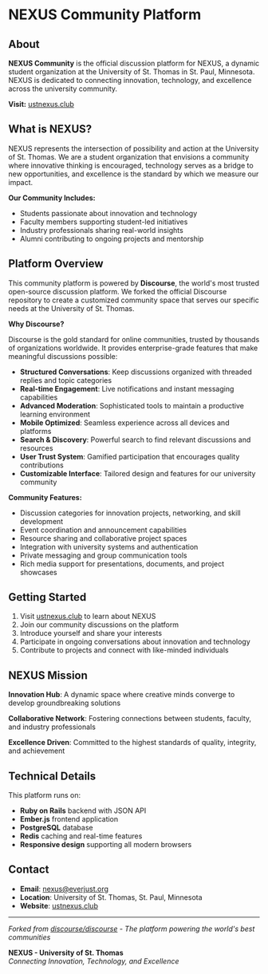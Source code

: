 # NEXUS Community Platform

## About

**NEXUS Community** is the official discussion platform for NEXUS, a dynamic student organization at the University of St. Thomas in St. Paul, Minnesota. NEXUS is dedicated to connecting innovation, technology, and excellence across the university community.

**Visit:** [ustnexus.club](https://ustnexus.club)

## What is NEXUS?

NEXUS represents the intersection of possibility and action at the University of St. Thomas. We are a student organization that envisions a community where innovative thinking is encouraged, technology serves as a bridge to new opportunities, and excellence is the standard by which we measure our impact.

**Our Community Includes:**
- Students passionate about innovation and technology
- Faculty members supporting student-led initiatives  
- Industry professionals sharing real-world insights
- Alumni contributing to ongoing projects and mentorship

## Platform Overview

This community platform is powered by **Discourse**, the world's most trusted open-source discussion platform. We forked the official Discourse repository to create a customized community space that serves our specific needs at the University of St. Thomas.

**Why Discourse?**

Discourse is the gold standard for online communities, trusted by thousands of organizations worldwide. It provides enterprise-grade features that make meaningful discussions possible:

- **Structured Conversations**: Keep discussions organized with threaded replies and topic categories
- **Real-time Engagement**: Live notifications and instant messaging capabilities
- **Advanced Moderation**: Sophisticated tools to maintain a productive learning environment
- **Mobile Optimized**: Seamless experience across all devices and platforms
- **Search & Discovery**: Powerful search to find relevant discussions and resources
- **User Trust System**: Gamified participation that encourages quality contributions
- **Customizable Interface**: Tailored design and features for our university community

**Community Features:**

- Discussion categories for innovation projects, networking, and skill development
- Event coordination and announcement capabilities
- Resource sharing and collaborative project spaces
- Integration with university systems and authentication
- Private messaging and group communication tools
- Rich media support for presentations, documents, and project showcases

## Getting Started

1. Visit [ustnexus.club](https://ustnexus.club) to learn about NEXUS
2. Join our community discussions on the platform
3. Introduce yourself and share your interests
4. Participate in ongoing conversations about innovation and technology
5. Contribute to projects and connect with like-minded individuals

## NEXUS Mission

**Innovation Hub**: A dynamic space where creative minds converge to develop groundbreaking solutions

**Collaborative Network**: Fostering connections between students, faculty, and industry professionals

**Excellence Driven**: Committed to the highest standards of quality, integrity, and achievement

## Technical Details

This platform runs on:
- **Ruby on Rails** backend with JSON API
- **Ember.js** frontend application
- **PostgreSQL** database
- **Redis** caching and real-time features
- **Responsive design** supporting all modern browsers

## Contact

- **Email**: nexus@everjust.org
- **Location**: University of St. Thomas, St. Paul, Minnesota
- **Website**: [ustnexus.club](https://ustnexus.club)

---

*Forked from [discourse/discourse](https://github.com/discourse/discourse) - The platform powering the world's best communities*

**NEXUS - University of St. Thomas**  
*Connecting Innovation, Technology, and Excellence*
